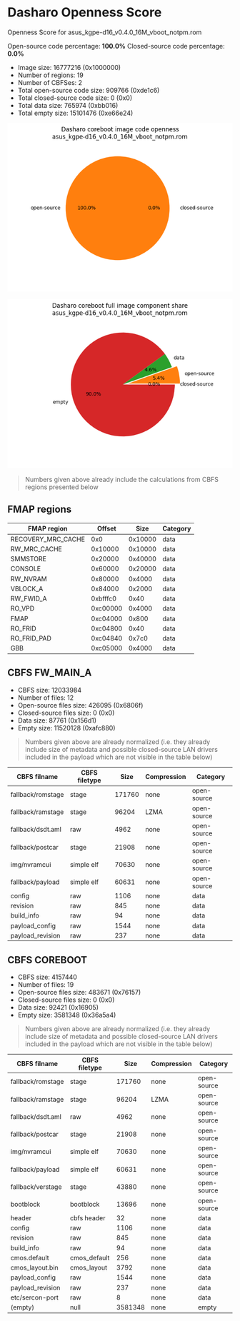 # Dasharo Openness Score

Openness Score for asus_kgpe-d16_v0.4.0_16M_vboot_notpm.rom

Open-source code percentage: **100.0%**
Closed-source code percentage: **0.0%**

* Image size: 16777216 (0x1000000)
* Number of regions: 19
* Number of CBFSes: 2
* Total open-source code size: 909766 (0xde1c6)
* Total closed-source code size: 0 (0x0)
* Total data size: 765974 (0xbb016)
* Total empty size: 15101476 (0xe66e24)

![](asus_kgpe-d16_v0.4.0_16M_vboot_notpm.rom_openness_chart.png)

![](asus_kgpe-d16_v0.4.0_16M_vboot_notpm.rom_openness_chart_full_image.png)

> Numbers given above already include the calculations from CBFS regions
> presented below

## FMAP regions

| FMAP region | Offset | Size | Category |
| ----------- | ------ | ---- | -------- |
| RECOVERY_MRC_CACHE | 0x0 | 0x10000 | data |
| RW_MRC_CACHE | 0x10000 | 0x10000 | data |
| SMMSTORE | 0x20000 | 0x40000 | data |
| CONSOLE | 0x60000 | 0x20000 | data |
| RW_NVRAM | 0x80000 | 0x4000 | data |
| VBLOCK_A | 0x84000 | 0x2000 | data |
| RW_FWID_A | 0xbfffc0 | 0x40 | data |
| RO_VPD | 0xc00000 | 0x4000 | data |
| FMAP | 0xc04000 | 0x800 | data |
| RO_FRID | 0xc04800 | 0x40 | data |
| RO_FRID_PAD | 0xc04840 | 0x7c0 | data |
| GBB | 0xc05000 | 0x4000 | data |

## CBFS FW_MAIN_A

* CBFS size: 12033984
* Number of files: 12
* Open-source files size: 426095 (0x6806f)
* Closed-source files size: 0 (0x0)
* Data size: 87761 (0x156d1)
* Empty size: 11520128 (0xafc880)

> Numbers given above are already normalized (i.e. they already include size
> of metadata and possible closed-source LAN drivers included in the payload
 > which are not visible in the table below)

| CBFS filname | CBFS filetype | Size | Compression | Category |
| ------------ | ------------- | ---- | ----------- | -------- |
| fallback/romstage | stage | 171760 | none | open-source |
| fallback/ramstage | stage | 96204 | LZMA | open-source |
| fallback/dsdt.aml | raw | 4962 | none | open-source |
| fallback/postcar | stage | 21908 | none | open-source |
| img/nvramcui | simple elf | 70630 | none | open-source |
| fallback/payload | simple elf | 60631 | none | open-source |
| config | raw | 1106 | none | data |
| revision | raw | 845 | none | data |
| build_info | raw | 94 | none | data |
| payload_config | raw | 1544 | none | data |
| payload_revision | raw | 237 | none | data |

## CBFS COREBOOT

* CBFS size: 4157440
* Number of files: 19
* Open-source files size: 483671 (0x76157)
* Closed-source files size: 0 (0x0)
* Data size: 92421 (0x16905)
* Empty size: 3581348 (0x36a5a4)

> Numbers given above are already normalized (i.e. they already include size
> of metadata and possible closed-source LAN drivers included in the payload
 > which are not visible in the table below)

| CBFS filname | CBFS filetype | Size | Compression | Category |
| ------------ | ------------- | ---- | ----------- | -------- |
| fallback/romstage | stage | 171760 | none | open-source |
| fallback/ramstage | stage | 96204 | LZMA | open-source |
| fallback/dsdt.aml | raw | 4962 | none | open-source |
| fallback/postcar | stage | 21908 | none | open-source |
| img/nvramcui | simple elf | 70630 | none | open-source |
| fallback/payload | simple elf | 60631 | none | open-source |
| fallback/verstage | stage | 43880 | none | open-source |
| bootblock | bootblock | 13696 | none | open-source |
| header | cbfs header | 32 | none | data |
| config | raw | 1106 | none | data |
| revision | raw | 845 | none | data |
| build_info | raw | 94 | none | data |
| cmos.default | cmos_default | 256 | none | data |
| cmos_layout.bin | cmos_layout | 3792 | none | data |
| payload_config | raw | 1544 | none | data |
| payload_revision | raw | 237 | none | data |
| etc/sercon-port | raw | 8 | none | data |
| (empty) | null | 3581348 | none | empty |
